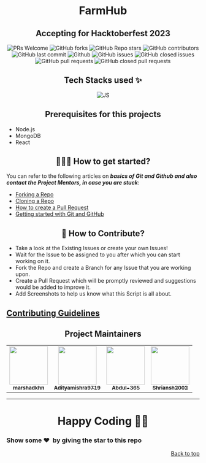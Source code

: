 
<h1 align="center"><b>FarmHub</b></h1>
<h2 align="center"><b>Accepting for Hacktoberfest 2023</b></h2>

<!-- <div align="center">
<img src="frontend/public/Images/main-logo.png"/>
</div>
 -->
<div align="center">
 <p>


![PRs Welcome](https://img.shields.io/badge/PRs-welcome-brightgreen.svg?style=flat)
![GitHub forks](https://img.shields.io/github/forks/marshadkhn/Farmhub)
![GitHub Repo stars](https://img.shields.io/github/stars/marshadkhn/FarmHub)
![GitHub contributors](https://img.shields.io/github/contributors/marshadkhn/FarmHub)
![GitHub last commit](https://img.shields.io/github/last-commit/marshadkhn/FarmHub)
![Github](https://img.shields.io/github/license/marshadkhn/FarmHub)
![GitHub issues](https://img.shields.io/github/issues/marshadkhn/FarmHub)
![GitHub closed issues](https://img.shields.io/github/issues-closed-raw/marshadkhn/FarmHub)
![GitHub pull requests](https://img.shields.io/github/issues-pr/marshadkhn/FarmHub)
![GitHub closed pull requests](https://img.shields.io/github/issues-pr-closed/marshadkhn/FarmHub)
 </p>
</div>
 

<h2 align= center> Tech Stacks used ✨ </h2>

<p align="center">
  <img src="https://static.javatpoint.com/blog/images/mern-stack.png" alt="JS"/>
</p>
<h2 align=center>Prerequisites for this projects</h2> 

- Node.js
- MongoDB 
- React
  
<h2 align=center> 👨🏻‍💻 How to get started? </h2> 

You can refer to the following articles on **_basics of Git and Github and also contact the Project Mentors, in case you are stuck_**:

- [Forking a Repo](https://help.github.com/en/github/getting-started-with-github/fork-a-repo)
- [Cloning a Repo](https://docs.github.com/en/repositories/creating-and-managing-repositories/cloning-a-repository)
- [How to create a Pull Request](https://opensource.com/article/19/7/create-pull-request-github)
- [Getting started with Git and GitHub](https://towardsdatascience.com/getting-started-with-git-and-github-6fcd0f2d4ac6)


<h2 align=center> 📝 How to Contribute? </h2>  

- Take a look at the Existing Issues or create your own Issues!
- Wait for the Issue to be assigned to you after which you can start working on it.
- Fork the Repo and create a Branch for any Issue that you are working upon.
- Create a Pull Request which will be promptly reviewed and suggestions would be added to improve it.
- Add Screenshots to help us know what this Script is all about.

<h2>
	<a href="https://github.com/FarmHubb/FarmHub/blob/master/CONTRIBUTING.md">
		Contributing Guidelines
	</a>
</h2>



<h2 align=center>Project Maintainers</h2> 
<table align="center">
	<tr >
    <td align="center">
            <a href="https://github.com/marshadkhn">
              <img src="https://avatars.githubusercontent.com/u/80325579?v=4" width="100px" alt=""/><br />
              <sub><b>marshadkhn</b></sub>
            </a>
   </td>
    <td align="center">
            <a href="https://github.com/Adityamishra9719">
              <img src="https://avatars.githubusercontent.com/u/105539123?v=4" width="100px" alt=""/><br />
              <sub><b>Adityamishra9719</b></sub>
            </a>
   </td>
    <td align="center">
            <a href="https://github.com/Abdul-365">
              <img src="https://avatars.githubusercontent.com/u/91797653?v=4" width="100px" alt=""/><br />
              <sub><b>Abdul-365 </b></sub>
            </a>
   </td>
   <td align="center">
            <a href="https://github.com/Shriansh2002">
              <img src="https://avatars.githubusercontent.com/u/41548480?v=4" width="100px" alt=""/><br />
              <sub><b>Shriansh2002</b></sub>
            </a>
   </td>
  </tr>
</table>


<hr>

<h1 align=center>Happy Coding 👨‍💻</h1>

<h3><b>Show some ❤️&nbsp; by giving the star to this repo
</b></h3>
<p align="right"><a href="https://github.com/marshadkhn/FarmHub">Back to top</a></p>
